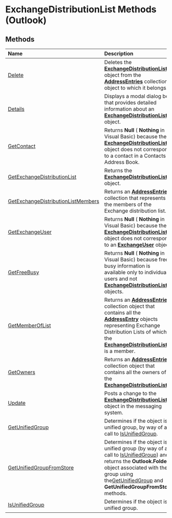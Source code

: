 
# ExchangeDistributionList Methods (Outlook)

## Methods



|**Name**|**Description**|
|:-----|:-----|
|[Delete](f1d14d2f-63ba-d02a-d40f-56f7d807e11e.md)|Deletes the  **[ExchangeDistributionList](2830dfba-6c0a-a81f-6b98-92ac2aafb59d.md)** object from the **[AddressEntries](db91b717-07c6-d1f2-c545-b766ee1f0c6b.md)** collection object to which it belongs.|
|[Details](e1d3a324-1a2b-54e2-641a-f7d37aa37358.md)|Displays a modal dialog box that provides detailed information about an  **[ExchangeDistributionList](2830dfba-6c0a-a81f-6b98-92ac2aafb59d.md)** object.|
|[GetContact](ed3cf7ab-32b9-6dad-66d5-a4cd2ad9a9f4.md)|Returns  **Null** ( **Nothing** in Visual Basic) because the **[ExchangeDistributionList](2830dfba-6c0a-a81f-6b98-92ac2aafb59d.md)** object does not correspond to a contact in a Contacts Address Book.|
|[GetExchangeDistributionList](deb9a04a-53dc-4ea8-ee5f-297cdd39bde2.md)|Returns the  **[ExchangeDistributionList](2830dfba-6c0a-a81f-6b98-92ac2aafb59d.md)** object.|
|[GetExchangeDistributionListMembers](ec655f97-c075-6855-4ba5-cb8aaabef337.md)|Returns an  **[AddressEntries](db91b717-07c6-d1f2-c545-b766ee1f0c6b.md)** collection that represents the members of the Exchange distribution list.|
|[GetExchangeUser](a5ce23e5-76cb-ac86-b8c7-a4e63eda560d.md)|Returns  **Null** ( **Nothing** in Visual Basic) because the **[ExchangeDistributionList](2830dfba-6c0a-a81f-6b98-92ac2aafb59d.md)** object does not correspond to an **[ExchangeUser](6ec117d1-7fdb-aa36-b567-1242f8238df0.md)** object.|
|[GetFreeBusy](b7b5ac5a-3973-a9ed-e716-50491cd5d9da.md)|Returns  **Null** ( **Nothing** in Visual Basic) because free-busy information is available only to individual users and not **[ExchangeDistributionList](2830dfba-6c0a-a81f-6b98-92ac2aafb59d.md)** objects.|
|[GetMemberOfList](daacad93-1cf4-3455-54ff-919dc4a9935e.md)|Returns an  **[AddressEntries](db91b717-07c6-d1f2-c545-b766ee1f0c6b.md)** collection object that contains all the **[AddressEntry](d4a0a85e-8bab-bc56-57bc-d70c3c570c8e.md)** objects representing Exchange Distribution Lists of which the **[ExchangeDistributionList](2830dfba-6c0a-a81f-6b98-92ac2aafb59d.md)** is a member.|
|[GetOwners](f09f5550-b750-4e39-9644-bc98a978daa2.md)|Returns an  **[AddressEntries](db91b717-07c6-d1f2-c545-b766ee1f0c6b.md)** collection object that contains all the owners of the **[ExchangeDistributionList](2830dfba-6c0a-a81f-6b98-92ac2aafb59d.md)** .|
|[Update](3009e641-81ea-ed51-9ad0-512af9367e79.md)|Posts a change to the  **[ExchangeDistributionList](2830dfba-6c0a-a81f-6b98-92ac2aafb59d.md)** object in the messaging system.|
|[GetUnifiedGroup](9b129256-02c0-438a-9098-c0925ec60388.md)|Determines if the object is a unified group, by way of a call to [IsUnifiedGroup](9ee27465-3ea5-7316-feec-2f255ff08f6b.md). |
|[GetUnifiedGroupFromStore](8565a110-d9d9-bc58-a5c8-a0ac9da8ec0c.md)|Determines if the object is a unified group (by way of a call to [IsUnifiedGroup](9ee27465-3ea5-7316-feec-2f255ff08f6b.md)) and returns the  **Outlook.Folder** object associated with the group using the[GetUnifiedGroup](9b129256-02c0-438a-9098-c0925ec60388.md) and **GetUnifiedGroupFromStore** methods.|
|[IsUnifiedGroup](9ee27465-3ea5-7316-feec-2f255ff08f6b.md)|Determines if the object is a unified group.|
